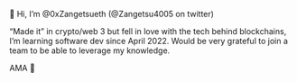  👋 Hi, I’m @0xZangetsueth (@Zangetsu4005 on twitter)

“Made it” in crypto/web 3 but fell in love 
with the tech behind blockchains, I’m learning software dev 
since April 2022. Would be very grateful to join a team 
to be able to leverage my knowledge.

AMA  💛
